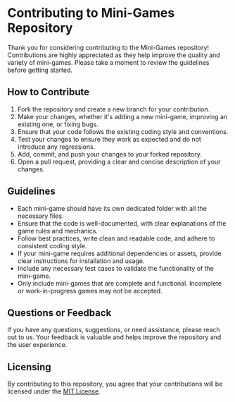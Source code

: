 # Contributing to Mini-Games Repository

Thank you for considering contributing to the Mini-Games repository! Contributions are highly appreciated as they help improve the quality and variety of mini-games. Please take a moment to review the guidelines before getting started.

## How to Contribute

1. Fork the repository and create a new branch for your contribution.
2. Make your changes, whether it's adding a new mini-game, improving an existing one, or fixing bugs.
3. Ensure that your code follows the existing coding style and conventions.
4. Test your changes to ensure they work as expected and do not introduce any regressions.
5. Add, commit, and push your changes to your forked repository.
6. Open a pull request, providing a clear and concise description of your changes.

## Guidelines

- Each mini-game should have its own dedicated folder with all the necessary files.
- Ensure that the code is well-documented, with clear explanations of the game rules and mechanics.
- Follow best practices, write clean and readable code, and adhere to consistent coding style.
- If your mini-game requires additional dependencies or assets, provide clear instructions for installation and usage.
- Include any necessary test cases to validate the functionality of the mini-game.
- Only include mini-games that are complete and functional. Incomplete or work-in-progress games may not be accepted.

## Questions or Feedback

If you have any questions, suggestions, or need assistance, please reach out to us. Your feedback is valuable and helps improve the repository and the user experience.

## Licensing

By contributing to this repository, you agree that your contributions will be licensed under the [MIT License](LICENSE).

